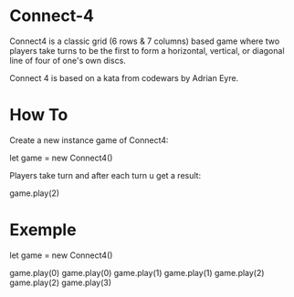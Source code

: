 # Connect-4
Connect4 is a classic grid (6 rows &amp; 7 columns) based game where two players take turns to be the first to form a horizontal, vertical, or diagonal line of four of one's own discs.

Connect 4 is based on a kata from codewars by Adrian Eyre.


# How To
Create a new instance game of Connect4:

let game = new Connect4()
  
Players take turn and after each turn u get a result:

game.play(2)

# Exemple
let game = new Connect4()

game.play(0)
game.play(0)
game.play(1)
game.play(1)
game.play(2)
game.play(2)
game.play(3)

